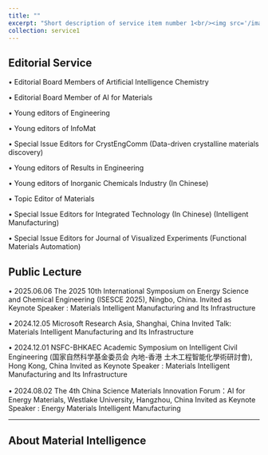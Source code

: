 ```yaml
---
title: ""
excerpt: "Short description of service item number 1<br/><img src='/images/500x300.png'>"
collection: service1
---
```

## Editorial Service

•	Editorial Board Members of Artificial Intelligence Chemistry

•	Editorial Board Member of AI for Materials

•	Young editors of Engineering

•	Young editors of InfoMat

•	Special Issue Editors for CrystEngComm (Data-driven crystalline materials discovery)

•	Young editors of Results in Engineering

•	Young editors of Inorganic Chemicals Industry (In Chinese)

•	Topic Editor of Materials

•	Special Issue Editors for Integrated Technology (In Chinese) (Intelligent Manufacturing)

•	Special Issue Editors for Journal of Visualized Experiments (Functional Materials Automation)


## Public Lecture

•	2025.06.06 The 2025 10th International Symposium on Energy Science and Chemical Engineering (ISESCE 2025), Ningbo, China.
  Invited as Keynote Speaker :  Materials Intelligent Manufacturing and Its Infrastructure

•	2024.12.05 Microsoft Research Asia, Shanghai, China
  Invited Talk:  Materials Intelligent Manufacturing and Its Infrastructure

•	2024.12.01 NSFC-BHKAEC Academic Symposium on Intelligent Civil Engineering (国家自然科学基金委员会 內地-香港 土木工程智能化學術研討會), Hong Kong, China
  Invited as Keynote Speaker :  Materials Intelligent Manufacturing and Its Infrastructure

•	2024.08.02 The 4th China Science Materials Innovation Forum：AI for Energy Materials, Westlake University, Hangzhou, China
  Invited as Keynote Speaker :  Energy Materials Intelligent Manufacturing 
  
---

## About Material Intelligence


